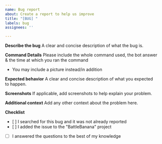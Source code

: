 ```yaml
---
name: Bug report
about: Create a report to help us improve
title: "[BUG] "
labels: bug
assignees: ''

---
```


**Describe the bug**
A clear and concise description of what the bug is.

**Command Details**
Please include the whole command used, the bot answer & the time at which you ran the command
* You may include a picture instead/in addition

**Expected behavior**
A clear and concise description of what you expected to happen.

**Screenshots**
If applicable, add screenshots to help explain your problem.

**Additional context**
Add any other context about the problem here.

**Checklist**
- [ ] I searched for this bug and it was not already reported
- [ ] I added the issue to the "BattleBanana" project
- [ ] I answered the questions to the best of my knowledge
